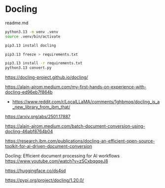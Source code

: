 # Docling

readme.md

```bash
python3.13 -m venv .venv
source .venv/bin/activate

pip3.13 install docling

pip3.13 freeze > requirements.txt
```

```bash
pip3.13 install -r requirements.txt
python3.13 convert.py
```

https://docling-project.github.io/docling/

https://alain-airom.medium.com/my-first-hands-on-experience-with-docling-ed96eb7f864b

*   https://www.reddit.com/r/LocalLLaMA/comments/1ghbmoq/docling_is_a_new_library_from_ibm_that/

https://arxiv.org/abs/2501.17887

https://alain-airom.medium.com/batch-document-conversion-using-docling-46abf8764b04

https://research.ibm.com/publications/docling-an-efficient-open-source-toolkit-for-ai-driven-document-conversion

Docling: Efficient document processing for AI workflows
https://www.youtube.com/watch?v=zSCxbqgqeJ8

https://huggingface.co/ds4sd

https://pypi.org/project/docling/1.20.0/


